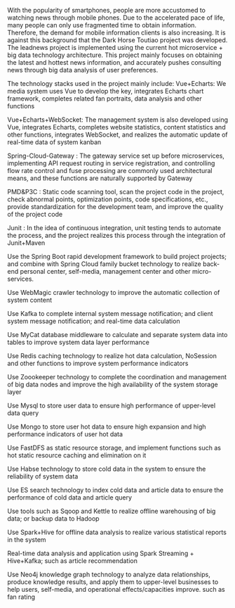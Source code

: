 With the popularity of smartphones, people are more accustomed to watching news through mobile phones. Due to the accelerated pace of life, many people can only use fragmented time to obtain information. Therefore, the demand for mobile information clients is also increasing. It is against this background that the Dark Horse Toutiao project was developed. The leadnews project is implemented using the current hot microservice + big data technology architecture. This project mainly focuses on obtaining the latest and hottest news information, and accurately pushes consulting news through big data analysis of user preferences.

The technology stacks used in the project mainly include:
Vue+Echarts: We media system uses Vue to develop the key, integrates Echarts chart framework, completes related fan portraits, data analysis and other functions

Vue+Echarts+WebSocket: The management system is also developed using Vue, integrates Echarts, completes website statistics, content statistics and other functions, integrates WebSocket, and realizes the automatic update of real-time data of system kanban

Spring-Cloud-Gateway : The gateway service set up before microservices, implementing API request routing in service registration, and controlling flow rate control and fuse processing are commonly used architectural means, and these functions are naturally supported by Gateway

PMD&P3C : Static code scanning tool, scan the project code in the project, check abnormal points, optimization points, code specifications, etc., provide standardization for the development team, and improve the quality of the project code

Junit : In the idea of continuous integration, unit testing tends to automate the process, and the project realizes this process through the integration of Junit+Maven

Use the Spring Boot rapid development framework to build project projects; and combine with Spring Cloud family bucket technology to realize back-end personal center, self-media, management center and other micro-services.

Use WebMagic crawler technology to improve the automatic collection of system content

Use Kafka to complete internal system message notification; and client system message notification; and real-time data calculation

Use MyCat database middleware to calculate and separate system data into tables to improve system data layer performance

Use Redis caching technology to realize hot data calculation, NoSession and other functions to improve system performance indicators

Use Zoookeeper technology to complete the coordination and management of big data nodes and improve the high availability of the system storage layer

Use Mysql to store user data to ensure high performance of upper-level data query

Use Mongo to store user hot data to ensure high expansion and high performance indicators of user hot data

Use FastDFS as static resource storage, and implement functions such as hot static resource caching and elimination on it

Use Habse technology to store cold data in the system to ensure the reliability of system data

Use ES search technology to index cold data and article data to ensure the performance of cold data and article query

Use tools such as Sqoop and Kettle to realize offline warehousing of big data; or backup data to Hadoop

Use Spark+Hive for offline data analysis to realize various statistical reports in the system

Real-time data analysis and application using Spark Streaming + Hive+Kafka; such as article recommendation

Use Neo4j knowledge graph technology to analyze data relationships, produce knowledge results, and apply them to upper-level businesses to help users, self-media, and operational effects/capacities improve. such as fan rating
